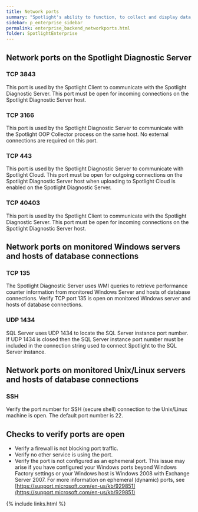 ```yaml
---
title: Network ports
summary: "Spotlight's ability to function, to collect and display data, may depend on account permissions granted over the network and specific open network ports."
sidebar: p_enterprise_sidebar
permalink: enterprise_backend_networkports.html
folder: SpotlightEnterprise
---
```


## Network ports on the Spotlight Diagnostic Server

### TCP 3843

This port is used by the Spotlight Client to communicate with the Spotlight Diagnostic Server. This port must be open for incoming connections on the Spotlight Diagnostic Server host.


### TCP 3166

This port is used by the Spotlight Diagnostic Server to communicate with the Spotlight OOP Collector process on the same host. No external connections are required on this port.


### TCP 443

This port is used by the Spotlight Diagnostic Server to communicate with Spotlight Cloud. This port must be open for outgoing connections on the Spotlight Diagnostic Server host when uploading to Spotlight Cloud is enabled on the Spotlight Diagnostic Server.


### TCP 40403

This port is used by the Spotlight Client to communicate with the Spotlight Diagnostic Server. This port must be open for incoming connections on the Spotlight Diagnostic Server host.


## Network ports on monitored Windows servers and hosts of database connections

### TCP 135
The Spotlight Diagnostic Server uses WMI queries to retrieve performance counter information from monitored Windows Server and hosts of database connections. Verify TCP port 135 is open on monitored Windows server and hosts of database connections.

### UDP 1434
SQL Server uses UDP 1434 to locate the SQL Server instance port number. If UDP 1434 is closed then the SQL Server instance port number must be included in the connection string used to connect Spotlight to the SQL Server instance.


## Network ports on monitored Unix/Linux servers and hosts of database connections

### SSH
Verify the port number for SSH (secure shell) connection to the Unix/Linux machine is open. The default port number is 22.


## Checks to verify ports are open
* Verify a firewall is not blocking port traffic.
* Verify no other service is using the port.
* Verify the port is not configured as an ephemeral port. This issue may arise if you have configured your Windows ports beyond Windows Factory settings or your Windows host is Windows 2008 with Exchange Server 2007. For more information on ephemeral (dynamic) ports, see [https://support.microsoft.com/en-us/kb/929851](https://support.microsoft.com/en-us/kb/929851)


{% include links.html %}
